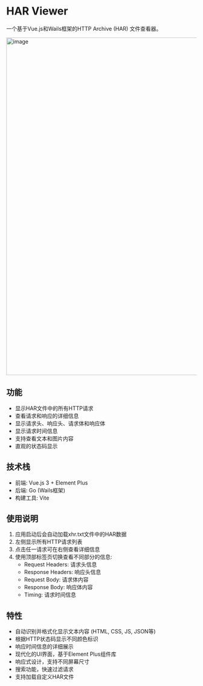 # HAR Viewer

一个基于Vue.js和Wails框架的HTTP Archive (HAR) 文件查看器。

<img width="1546" height="893" alt="image" src="https://github.com/user-attachments/assets/ddf4f04e-fa07-4ef9-ae28-881bfa731bf2" />


## 功能

- 显示HAR文件中的所有HTTP请求
- 查看请求和响应的详细信息
- 显示请求头、响应头、请求体和响应体
- 显示请求时间信息
- 支持查看文本和图片内容
- 直观的状态码显示

## 技术栈

- 前端: Vue.js 3 + Element Plus
- 后端: Go (Wails框架)
- 构建工具: Vite


## 使用说明

1. 应用启动后会自动加载xhr.txt文件中的HAR数据
2. 左侧显示所有HTTP请求列表
3. 点击任一请求可在右侧查看详细信息
4. 使用顶部标签页切换查看不同部分的信息:
   - Request Headers: 请求头信息
   - Response Headers: 响应头信息
   - Request Body: 请求体内容
   - Response Body: 响应体内容
   - Timing: 请求时间信息

## 特性

- 自动识别并格式化显示文本内容 (HTML, CSS, JS, JSON等)
- 根据HTTP状态码显示不同颜色标识
- 响应时间信息的详细展示
- 现代化的UI界面，基于Element Plus组件库
- 响应式设计，支持不同屏幕尺寸
- 搜索功能，快速过滤请求
- 支持加载自定义HAR文件
